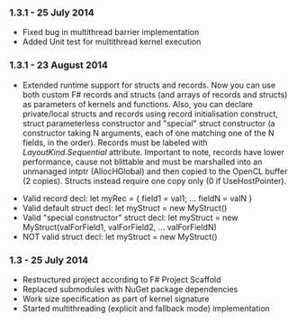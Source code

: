 ### 1.3.1 - 25 July 2014
* Fixed bug in multithread barrier implementation
* Added Unit test for multithread kernel execution
### 1.3.1 - 23 August 2014
* Extended runtime support for structs and records. Now you can use both custom F# records and structs (and arrays of records and structs) as parameters of kernels and functions. Also, you can declare private/local structs and records using record initialisation construct, struct parameterless constructor and "special" struct constructor (a constructor taking N arguments, each of one matching one of the N fields, in the order). Records must be labeled with _LayoutKind.Sequential_ attribute. Important to note, records have lower performance, cause not blittable and must be marshalled into an unmanaged intptr (AllocHGlobal) and then copied to the OpenCL buffer (2 copies). Structs instead require one copy only (0 if UseHostPointer).
- Valid record decl: let myRec = { field1 = val1; ... fieldN = valN }
- Valid default struct decl: let myStruct = new MyStruct()
- Valid "special constructor" struct decl: let myStruct = new MyStruct(valForField1, valForField2, ... valForFieldN)
- NOT valid struct decl: let myStruct = new MyStruct(<Args where the i-TH is not a value assigned to the i-TH field>)

### 1.3 - 25 July 2014
* Restructured project according to F# Project Scaffold
* Replaced submodules with NuGet package dependencies
* Work size specification as part of kernel signature
* Started multithreading (explicit and fallback mode) implementation
